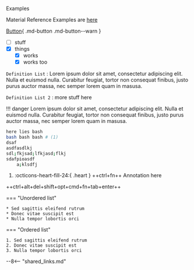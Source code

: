 Examples

Material Reference Examples are [here](https://squidfunk.github.io/mkdocs-material/reference/admonitions/)

[Button](#){ .md-button .md-button--warn  }

- [ ] stuff
- [x] things
    - [x] works
    - [x] works too

`Definition List`
: Lorem ipsum dolor sit amet, consectetur adipiscing elit. Nulla et euismod nulla. Curabitur feugiat, tortor non consequat finibus, justo purus auctor massa, nec semper lorem quam in masusa.

`Definition List 2`
: more stuff here


!!! danger
    Lorem ipsum dolor sit amet, consectetur adipiscing elit. Nulla et euismod nulla. Curabitur feugiat, tortor non consequat finibus, justo purus auctor massa, nec semper lorem quam in masusa.


``` bash title="bash.sh" linenums="1" hl_lines="2-4 7"
here lies bash
bash bash bash # (1)
dsaf
asdfasdlkj
sdl;fkjsad;lfkjasd;flkj
sdafpioasdf
    a;klsdfj 
```

1. :octicons-heart-fill-24:{ .heart } ++ctrl+fn++ Annotation here

++ctrl+alt+del+shift+opt+cmd+fn+tab+enter++


=== "Unordered list"

    * Sed sagittis eleifend rutrum
    * Donec vitae suscipit est
    * Nulla tempor lobortis orci

=== "Ordered list"

    1. Sed sagittis eleifend rutrum
    2. Donec vitae suscipit est
    3. Nulla tempor lobortis orci

--8<-- "shared_links.md"
